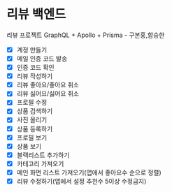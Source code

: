 # 리뷰 백엔드

리뷰 프로젝트 GraphQL + Apollo + Prisma - 구본홍,함승한

- [x] 계정 만들기
- [x] 메일 인증 코드 발송
- [x] 인증 코드 확인
- [x] 리뷰 작성하기
- [x] 리뷰 좋아요/좋아요 취소
- [x] 리뷰 싫어요/싫어요 취소
- [x] 프로필 수정
- [x] 상품 검색하기
- [x] 사진 올리기
- [x] 상품 등록하기
- [x] 프로필 보기
- [x] 상품 보기
- [x] 블랙리스트 추가하기
- [x] 카테고리 가져오기
- [x] 메인 화면 리스트 가져오기(앱에서 좋아요수 순으로 정렬)
- [x] 리뷰 수정하기(앱에서 설정 추천수 5이상 수정금지)

